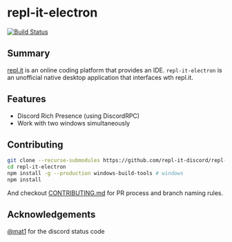 # repl-it-electron

[![Build Status](https://travis-ci.org/repl-it-discord/repl.it-electron.svg?branch=master)](https://travis-ci.org/repl-it-discord/repl-it-electron)

## Summary

[repl.it](https://repl.it) is an online coding platform that provides an IDE. `repl-it-electron` is an unofficial native desktop application that interfaces wth repl.it.

## Features

* Discord Rich Presence (using DiscordRPC)
* Work with two windows simultaneously

## Contributing

```bash
git clone --recurse-submodules https://github.com/repl-it-discord/repl-it-electron
cd repl-it-electron
npm install -g --production windows-build-tools # windows
npm install
```

And checkout [CONTRIBUTING.md](./.github/CONTRIBUTING.md) for PR process and branch naming rules.

## Acknowledgements

[@mat1](https://repl.it/@mat1) for the discord status code